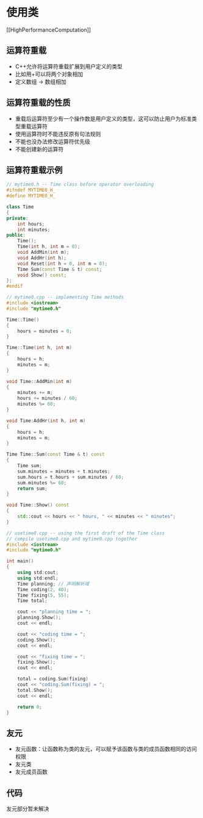 # 使用类
[[HighPerformanceComputation]]
## 运算符重载
+ C++允许将运算符重载扩展到用户定义的类型
+ 比如用+可以将两个对象相加
+ 定义数组 -> 数组相加

## 运算符重载的性质
+ 重载后运算符至少有一个操作数是用户定义的类型，这可以防止用户为标准类型重载运算符
+ 使用运算符时不能违反原有句法规则
+ 不能也没办法修改运算符优先级
+ 不能创建新的运算符

## 运算符重载示例


```c++
// mytime0.h -- Time class before operator overloading
#ifndef MYTIME0_H_
#define MYTIME0_H_

class Time
{
private:
	int hours;
	int minutes;
public:
	Time();
	Time(int h, int m = 0);
	void AddMin(int m);
	void AddHr(int h);
	void Reset(int h = 0, int m = 0);
	Time Sum(const Time & t) const;
	void Show() const;
};
#endif
```

```c++
// mytime0.cpp -- implementing Time methods
#include <iostream>
#include "mytime0.h"

Time::Time()
{
	hours = minutes = 0;
}

Time::Time(int h, int m)
{
	hours = h;
	minutes = m;
}

void Time::AddMin(int m)
{
	minutes += m;
	hours += minutes / 60;
	minutes %= 60;
}

void Time:AddHr(int h, int m)
{
	hours = h;
	minutes = m;
}

Time Time::Sum(const Time & t) const
{
	Time sum;
	sum.minutes = minutes + t.minutes;
	sum.hours = t.hours + sum.minutes / 60;
	sum.minutes %= 60;
	return sum;
}

void Time::Show() const
{
	std::cout << hours << " hours, " << minutes << " minutes";
}
```

```c++
// usetime0.cpp -- using the first draft of the Time class
// compile usetime0.cpp and mytime0.cpp together
#include <iostream>
#include "mytime0.h"

int main()
{
	using std:cout;
	using std:endl;
	Time planning; // 声明解析域
	Time coding(2, 40);
	Time fixing(5, 55);
	Time total;

	cout << "planning time = ";
	planning.Show();
	cout << endl;

	cout << "coding time = ";
	coding.Show();
	cout << endl;

	cout << "fixing time = ";
	fixing.Show();
	cout << endl;

	total = coding.Sum(fixing)
	cout << "coding.Sum(fixing) = ";
	total.Show();
	cout << endl;

	return 0;
}
```

## 友元
+ 友元函数：让函数称为类的友元，可以赋予该函数与类的成员函数相同的访问权限
+ 友元类
+ 友元成员函数

## 代码

友元部分暂未解决

